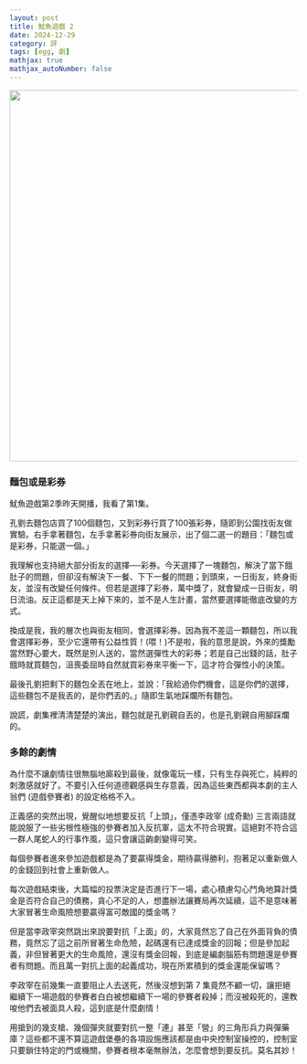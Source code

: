 ```yaml
---
layout: post
title: 魷魚遊戲 2
date: 2024-12-29
category: 評
tags: [egg, 劇]
mathjax: true
mathjax_autoNumber: false
---
```


<img src="/blog/assets/images/2024/squid2.jpg" style="width: 650px;"/>

<!--more-->

### 麵包或是彩券

魷魚遊戲第2季昨天開播，我看了第1集。

孔劉去麵包店買了100個麵包，又到彩券行買了100張彩券，隨即到公園找街友做實驗。右手拿著麵包，左手拿著彩券向街友展示，出了個二選一的題目：「麵包或是彩券，只能選一個。」

我理解也支持絕大部分街友的選擇──彩券。今天選擇了一塊麵包，解決了當下餓肚子的問題，但卻沒有解決下一餐、下下一餐的問題；到頭來，一日街友，終身街友，並沒有改變任何條件。但若是選擇了彩券，萬中獎了，就會變成一日街友，明日流油。反正這都是天上掉下來的，並不是人生計畫，當然要選擇能徹底改變的方式。

換成是我，我的層次也與街友相同，會選擇彩券。因為我不差這一顆麵包，所以我會選擇彩券，至少它還帶有公益性質！(喂！)不是啦，我的意思是說，外來的獎勵當然野心要大，既然是別人送的，當然選彈性大的彩券；若是自己出錢的話，肚子餓時就買麵包，沮喪委屈時自然就買彩券來平衡一下，這才符合彈性小的決策。

<!-- 我不是孔劉做實驗的樣本，但是如果這個題目發生在我身上，我毫不猶豫選「彩券」。因為天上掉下來的彩券代表著我是天選之人，天道酬勤，地道酬善，人道酬誠，商道酬信，業道酬精，顯然上天眷顧我，老天肯定我的做人，特地 -->


最後孔劉把剩下的麵包全丟在地上，並說：「我給過你們機會，這是你們的選擇，這些麵包不是我丟的，是你們丟的。」隨即生氣地踩爛所有麵包。

說謊，劇集裡清清楚楚的演出，麵包就是孔劉親自丟的，也是孔劉親自用腳踩爛的。


### 多餘的劇情

為什麼不讓劇情往很無腦地廝殺到最後，就像電玩一樣，只有生存與死亡，純粹的刺激感就好了。不要引入任何道德觀感與生存意義，因為這些東西都與本劇的主人翁們 (遊戲參賽者) 的設定格格不入。

正義感的突然出現，覺醒似地想要反抗「上頭」，僅憑李政宰 (成奇勳) 三言兩語就能說服了一些劣根性極強的參賽者加入反抗軍，這太不符合現實。這絕對不符合這一群人尾蛇人的行事作風，這只會讓這齣劇變得可笑。

每個參賽者進來參加遊戲都是為了要贏得獎金，期待贏得勝利，抱著足以重新做人的金錢回到社會上重新做人。

每次遊戲結束後，大篇幅的投票決定是否進行下一場，處心積慮勾心鬥角地算計獎金是否符合自己的債務，貪心不足的人，想盡辦法讓賽局再次延續，這不是意味著大家冒著生命風險想要贏得富可敵國的獎金嗎？

但是當李政宰突然跳出來說要對抗「上面」的，大家竟然忘了自己在外面背負的債務，竟然忘了這之前所冒著生命危險，起碼還有已達成獎金的回報；但是參加起義，非但冒著更大的生命風險，還沒有獎金回報，到底是編劇腦筋有問題還是參賽者有問題。而且萬一對抗上面的起義成功，現在所累積到的獎金還能保留嗎？

李政宰在前幾集一直要阻止人去送死，然後沒想到第 7 集竟然不顧一切，讓拒絕繼續下一場遊戲的參賽者白白被想繼續下一場的參賽者殺掉；而沒被殺死的，還教唆他們去被面具人殺，這到底是什麼劇情！

用搶到的幾支槍、幾個彈夾就要對抗一整「連」甚至「營」的三角形兵力與彈藥庫？這些都不還不算這遊戲堡壘的各項設施應該都是由中央控制室操控的，控制室只要鎖住特定的門或機關，參賽者根本毫無辦法，怎麼會想到要反抗。莫名其妙！

